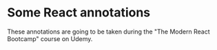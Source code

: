 # Some React annotations

These annotations are going to be taken during the "The Modern React Bootcamp"
course on Udemy.
